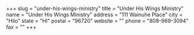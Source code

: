 +++
slug = "under-his-wings-ministry"
title = "Under His Wings Ministry"
name = "Under His Wings Ministry"
address = "111 Wainuhe Place"
city = "Hilo"
state = "HI"
postal = "96720"
website = ""
phone = "808-969-3094"
fax = ""
+++
